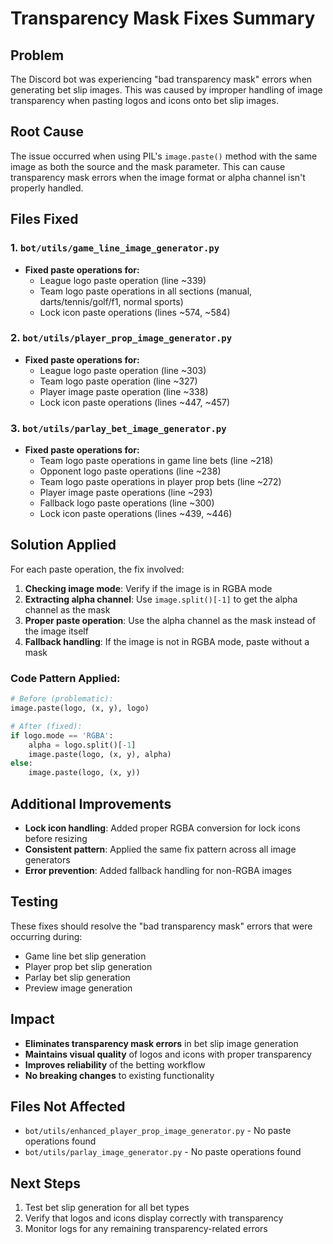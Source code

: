 # Transparency Mask Fixes Summary

## Problem
The Discord bot was experiencing "bad transparency mask" errors when generating bet slip images. This was caused by improper handling of image transparency when pasting logos and icons onto bet slip images.

## Root Cause
The issue occurred when using PIL's `image.paste()` method with the same image as both the source and the mask parameter. This can cause transparency mask errors when the image format or alpha channel isn't properly handled.

## Files Fixed

### 1. `bot/utils/game_line_image_generator.py`
- **Fixed paste operations for:**
  - League logo paste operation (line ~339)
  - Team logo paste operations in all sections (manual, darts/tennis/golf/f1, normal sports)
  - Lock icon paste operations (lines ~574, ~584)

### 2. `bot/utils/player_prop_image_generator.py`
- **Fixed paste operations for:**
  - League logo paste operation (line ~303)
  - Team logo paste operation (line ~327)
  - Player image paste operation (line ~338)
  - Lock icon paste operations (lines ~447, ~457)

### 3. `bot/utils/parlay_bet_image_generator.py`
- **Fixed paste operations for:**
  - Team logo paste operations in game line bets (line ~218)
  - Opponent logo paste operations (line ~238)
  - Team logo paste operations in player prop bets (line ~272)
  - Player image paste operations (line ~293)
  - Fallback logo paste operations (line ~300)
  - Lock icon paste operations (lines ~439, ~446)

## Solution Applied
For each paste operation, the fix involved:

1. **Checking image mode**: Verify if the image is in RGBA mode
2. **Extracting alpha channel**: Use `image.split()[-1]` to get the alpha channel as the mask
3. **Proper paste operation**: Use the alpha channel as the mask instead of the image itself
4. **Fallback handling**: If the image is not in RGBA mode, paste without a mask

### Code Pattern Applied:
```python
# Before (problematic):
image.paste(logo, (x, y), logo)

# After (fixed):
if logo.mode == 'RGBA':
    alpha = logo.split()[-1]
    image.paste(logo, (x, y), alpha)
else:
    image.paste(logo, (x, y))
```

## Additional Improvements
- **Lock icon handling**: Added proper RGBA conversion for lock icons before resizing
- **Consistent pattern**: Applied the same fix pattern across all image generators
- **Error prevention**: Added fallback handling for non-RGBA images

## Testing
These fixes should resolve the "bad transparency mask" errors that were occurring during:
- Game line bet slip generation
- Player prop bet slip generation  
- Parlay bet slip generation
- Preview image generation

## Impact
- **Eliminates transparency mask errors** in bet slip image generation
- **Maintains visual quality** of logos and icons with proper transparency
- **Improves reliability** of the betting workflow
- **No breaking changes** to existing functionality

## Files Not Affected
- `bot/utils/enhanced_player_prop_image_generator.py` - No paste operations found
- `bot/utils/parlay_image_generator.py` - No paste operations found

## Next Steps
1. Test bet slip generation for all bet types
2. Verify that logos and icons display correctly with transparency
3. Monitor logs for any remaining transparency-related errors 